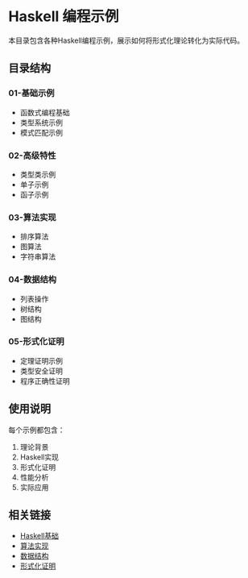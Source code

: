 # Haskell 编程示例

本目录包含各种Haskell编程示例，展示如何将形式化理论转化为实际代码。

## 目录结构

### 01-基础示例

- 函数式编程基础
- 类型系统示例
- 模式匹配示例

### 02-高级特性

- 类型类示例
- 单子示例
- 函子示例

### 03-算法实现

- 排序算法
- 图算法
- 字符串算法

### 04-数据结构

- 列表操作
- 树结构
- 图结构

### 05-形式化证明

- 定理证明示例
- 类型安全证明
- 程序正确性证明

## 使用说明

每个示例都包含：

1. 理论背景
2. Haskell实现
3. 形式化证明
4. 性能分析
5. 实际应用

## 相关链接

- [Haskell基础](../01-Haskell-Basics/)
- [算法实现](../02-Algorithms/)
- [数据结构](../03-Data-Structures/)
- [形式化证明](../04-Formal-Proofs/)
